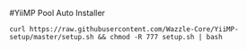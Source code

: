 #YiiMP Pool Auto Installer

```
curl https://raw.githubusercontent.com/Wazzle-Core/YiiMP-setup/master/setup.sh && chmod -R 777 setup.sh | bash
```

